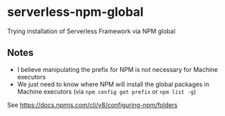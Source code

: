 # serverless-npm-global

Trying installation of Serverless Framework via NPM global

## Notes

- I believe manipulating the prefix for NPM is not necessary for Machine executors
- We just need to know where NPM will install the global packages in Machine executors (via `npm config get prefix` or `npm list -g`)

See https://docs.npmjs.com/cli/v8/configuring-npm/folders
